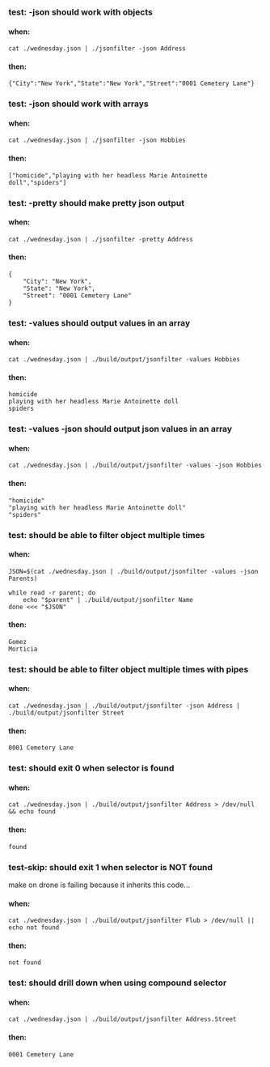 ### test: -json should work with objects
#### when:
	cat ./wednesday.json | ./jsonfilter -json Address

#### then:
	{"City":"New York","State":"New York","Street":"0001 Cemetery Lane"}


### test: -json should work with arrays
#### when:
	cat ./wednesday.json | ./jsonfilter -json Hobbies

#### then:
	["homicide","playing with her headless Marie Antoinette doll","spiders"]


### test: -pretty should make pretty json output
#### when:
	cat ./wednesday.json | ./jsonfilter -pretty Address

#### then:
	{
	    "City": "New York",
	    "State": "New York",
	    "Street": "0001 Cemetery Lane"
	}


### test: -values should output values in an array
#### when:
	cat ./wednesday.json | ./build/output/jsonfilter -values Hobbies

#### then:
	homicide
	playing with her headless Marie Antoinette doll
	spiders

### test: -values -json should output json values in an array
#### when:
	cat ./wednesday.json | ./build/output/jsonfilter -values -json Hobbies

#### then:
	"homicide"
	"playing with her headless Marie Antoinette doll"
	"spiders"


### test: should be able to filter object multiple times
#### when:
	JSON=$(cat ./wednesday.json | ./build/output/jsonfilter -values -json Parents)
	
	while read -r parent; do
		echo "$parent" | ./build/output/jsonfilter Name
	done <<< "$JSON"

#### then:
	Gomez
	Morticia


### test: should be able to filter object multiple times with pipes
#### when:
	cat ./wednesday.json | ./build/output/jsonfilter -json Address | ./build/output/jsonfilter Street

#### then:
	0001 Cemetery Lane


### test: should exit 0 when selector is found
#### when:
	cat ./wednesday.json | ./build/output/jsonfilter Address > /dev/null && echo found

#### then:
	found

### test-skip: should exit 1 when selector is NOT found 
make on drone is failing because it inherits this code... 
#### when:
	cat ./wednesday.json | ./build/output/jsonfilter Flub > /dev/null || echo not found

#### then:
	not found


### test: should drill down when using compound selector
#### when:
	cat ./wednesday.json | ./build/output/jsonfilter Address.Street

#### then:
	0001 Cemetery Lane

